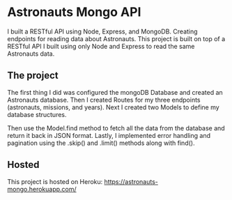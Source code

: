 # Astronauts Mongo API

I built a RESTful API using Node, Express, and MongoDB. Creating endpoints for reading data about Astronauts. This 
project is built on top of a RESTful API I built using only Node and Express to read the same Astronauts data.

## The project

The first thing I did was configured the mongoDB Database and created an Astronauts database. Then I created 
Routes for my three endpoints (astronauts, missions, and years). Next I created two Models to define my database 
structures. 

Then use the Model.find method to fetch all the data from the database and return it back in JSON format. Lastly, 
I implemented error handling and pagination using the .skip() and .limit() methods along with find().

## Hosted

This project is hosted on Heroku: https://astronauts-mongo.herokuapp.com/
